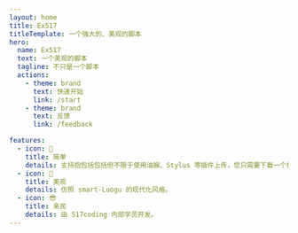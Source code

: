 ```yaml
---
layout: home
title: Ex517
titleTemplate: 一个强大的、美观的脚本
hero:
  name: Ex517
  text: 一个美观的脚本
  tagline: 不只是一个脚本
  actions:
    - theme: brand
      text: 快速开始
      link: /start
    - theme: brand
      text: 反馈
      link: /feedback

features:
  - icon: 🍃
    title: 简单
    details: 支持抱包括包括但不限于使用油猴、Stylus 等插件上传，您只需要下载一个插件。或自己写一个基于 userscript 的扩展并打包为 crx。
  - icon: 💃
    title: 美观
    details: 仿照 smart-Luogu 的现代化风格。
  - icon: 😎
    title: 亲民
    details: 由 517coding 内部学员开发。
---
```


